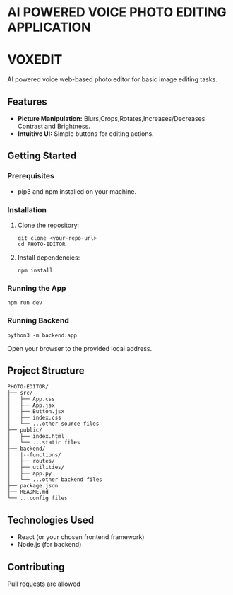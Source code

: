 # AI POWERED VOICE PHOTO EDITING APPLICATION
# VOXEDIT

AI powered voice web-based photo editor for basic image editing tasks.

## Features

- **Picture Manipulation:** Blurs,Crops,Rotates,Increases/Decreases Contrast and Brightness.
- **Intuitive UI:** Simple buttons for editing actions.

## Getting Started

### Prerequisites

- pip3 and npm installed on your machine.

### Installation

1. Clone the repository:
   ```
   git clone <your-repo-url>
   cd PHOTO-EDITOR
   ```
2. Install dependencies:
   ```
   npm install
   ```

### Running the App

```
npm run dev
```
### Running Backend

```
python3 -m backend.app
```
Open your browser to the provided local address.

## Project Structure

```
PHOTO-EDITOR/
├── src/
│   ├── App.css
│   ├── App.jsx
│   ├── Button.jsx
│   ├── index.css
│   └── ...other source files
├── public/
│   ├── index.html
│   └── ...static files
├── backend/
│   |--functions/
│   ├── routes/
│   ├── utilities/
│   ├── app.py
│   └── ...other backend files
├── package.json
├── README.md
└── ...config files
```

## Technologies Used

- React (or your chosen frontend framework)
- Node.js (for backend)

## Contributing

Pull requests are allowed
